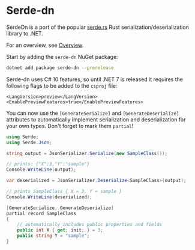 # Serde-dn

SerdeDn is a port of the popular [serde.rs](https://serde.rs) Rust serialization/deserialization
library to .NET.

For an overview, see [Overview](https://agocke.github.io/serde-dn/overview.html).

Start by adding the `serde-dn` NuGet package:

```bash
dotnet add package serde-dn --prerelease
```

Serde-dn uses C# 10 features, so until .NET 7 is released it requires the following flags to be added to the `csproj` file:

```
<LangVersion>preview</LangVersion>
<EnablePreviewFeatures>true</EnablePreviewFeatures>
```

You can now use the `[GenerateSerialize]` and `[GenerateDeserialize]` attributes to automatically implement serialization and
deserialization for your own types. Don't forget to mark them `partial`!

```csharp
using Serde;
using Serde.Json;

string output = JsonSerializer.Serialize(new SampleClass());

// prints: {"X":3,"Y":"sample"}
Console.WriteLine(output);

var deserialized = JsonSerializer.Deserialize<SampleClass>(output);

// prints SampleClass { X = 3, Y = sample }
Console.WriteLine(deserialized);

[GenerateSerialize, GenerateDeserialize]
partial record SampleClass
{     
    // automatically includes public properties and fields  
    public int X { get; init; } = 3;
    public string Y = "sample";
}
```
